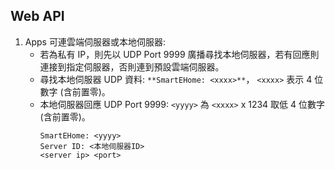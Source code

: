 ## Web API

1. Apps 可連雲端伺服器或本地伺服器:
    * 若為私有 IP，則先以 UDP Port 9999 廣播尋找本地伺服器，若有回應則連接到指定伺服器，否則連到預設雲端伺服器。
    * 尋找本地伺服器 UDP 資料: `**SmartEHome: <xxxx>**`， `<xxxx>` 表示 4 位數字 (含前置零)。
    * 本地伺服器回應 UDP Port 9999: `<yyyy>` 為 `<xxxx>` x 1234 取低 4 位數字 (含前置零)。
        ```
        SmartEHome: <yyyy>
        Server ID: <本地伺服器ID>
        <server ip> <port>
        ```


